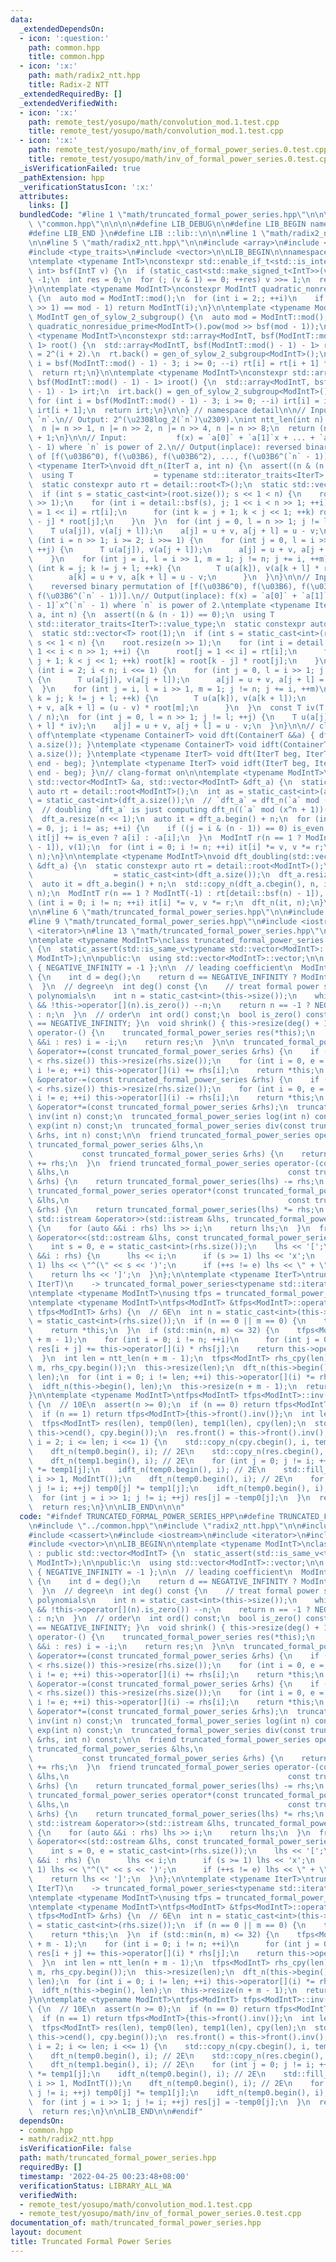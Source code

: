 ```yaml
---
data:
  _extendedDependsOn:
  - icon: ':question:'
    path: common.hpp
    title: common.hpp
  - icon: ':x:'
    path: math/radix2_ntt.hpp
    title: Radix-2 NTT
  _extendedRequiredBy: []
  _extendedVerifiedWith:
  - icon: ':x:'
    path: remote_test/yosupo/math/convolution_mod.1.test.cpp
    title: remote_test/yosupo/math/convolution_mod.1.test.cpp
  - icon: ':x:'
    path: remote_test/yosupo/math/inv_of_formal_power_series.0.test.cpp
    title: remote_test/yosupo/math/inv_of_formal_power_series.0.test.cpp
  _isVerificationFailed: true
  _pathExtension: hpp
  _verificationStatusIcon: ':x:'
  attributes:
    links: []
  bundledCode: "#line 1 \"math/truncated_formal_power_series.hpp\"\n\n\n\n#line 1\
    \ \"common.hpp\"\n\n\n\n#define LIB_DEBUG\n\n#define LIB_BEGIN namespace lib {\n\
    #define LIB_END }\n#define LIB ::lib::\n\n\n#line 1 \"math/radix2_ntt.hpp\"\n\n\
    \n\n#line 5 \"math/radix2_ntt.hpp\"\n\n#include <array>\n#include <cassert>\n\
    #include <type_traits>\n#include <vector>\n\nLIB_BEGIN\n\nnamespace detail {\n\
    \ntemplate <typename IntT>\nconstexpr std::enable_if_t<std::is_integral_v<IntT>,\
    \ int> bsf(IntT v) {\n  if (static_cast<std::make_signed_t<IntT>>(v) <= 0) return\
    \ -1;\n  int res = 0;\n  for (; (v & 1) == 0; ++res) v >>= 1;\n  return res;\n\
    }\n\ntemplate <typename ModIntT>\nconstexpr ModIntT quadratic_nonresidue_prime()\
    \ {\n  auto mod = ModIntT::mod();\n  for (int i = 2;; ++i)\n    if (ModIntT(i).pow(mod\
    \ >> 1) == mod - 1) return ModIntT(i);\n}\n\ntemplate <typename ModIntT>\nconstexpr\
    \ ModIntT gen_of_sylow_2_subgroup() {\n  auto mod = ModIntT::mod();\n  return\
    \ quadratic_nonresidue_prime<ModIntT>().pow(mod >> bsf(mod - 1));\n}\n\ntemplate\
    \ <typename ModIntT>\nconstexpr std::array<ModIntT, bsf(ModIntT::mod() - 1) -\
    \ 1> root() {\n  std::array<ModIntT, bsf(ModIntT::mod() - 1) - 1> rt; // order(`rt[i]`)\
    \ = 2^(i + 2).\n  rt.back() = gen_of_sylow_2_subgroup<ModIntT>();\n  for (int\
    \ i = bsf(ModIntT::mod() - 1) - 3; i >= 0; --i) rt[i] = rt[i + 1] * rt[i + 1];\n\
    \  return rt;\n}\n\ntemplate <typename ModIntT>\nconstexpr std::array<ModIntT,\
    \ bsf(ModIntT::mod() - 1) - 1> iroot() {\n  std::array<ModIntT, bsf(ModIntT::mod()\
    \ - 1) - 1> irt;\n  irt.back() = gen_of_sylow_2_subgroup<ModIntT>().inv();\n \
    \ for (int i = bsf(ModIntT::mod() - 1) - 3; i >= 0; --i) irt[i] = irt[i + 1] *\
    \ irt[i + 1];\n  return irt;\n}\n\n} // namespace detail\n\n// Input:  integer\
    \ `n`.\n// Output: 2^(\u2308log_2(`n`)\u2309).\nint ntt_len(int n) {\n  --n;\n\
    \  n |= n >> 1, n |= n >> 2, n |= n >> 4, n |= n >> 8;\n  return (n | n >> 16)\
    \ + 1;\n}\n\n// Input:           f(x) = `a[0]` + `a[1]`x + ... + `a[n - 1]`x^(`n`\
    \ - 1) where `n` is power of 2.\n// Output(inplace): reversed binary permutation\
    \ of [f(\u03B6^0), f(\u03B6), f(\u03B6^2), ..., f(\u03B6^(`n` - 1))].\ntemplate\
    \ <typename IterT>\nvoid dft_n(IterT a, int n) {\n  assert((n & (n - 1)) == 0);\n\
    \  using T                  = typename std::iterator_traits<IterT>::value_type;\n\
    \  static constexpr auto rt = detail::root<T>();\n  static std::vector<T> root(1);\n\
    \  if (int s = static_cast<int>(root.size()); s << 1 < n) {\n    root.resize(n\
    \ >> 1);\n    for (int i = detail::bsf(s), j; 1 << i < n >> 1; ++i) {\n      root[j\
    \ = 1 << i] = rt[i];\n      for (int k = j + 1; k < j << 1; ++k) root[k] = root[k\
    \ - j] * root[j];\n    }\n  }\n  for (int j = 0, l = n >> 1; j != l; ++j) {\n\
    \    T u(a[j]), v(a[j + l]);\n    a[j] = u + v, a[j + l] = u - v;\n  }\n  for\
    \ (int i = n >> 1; i >= 2; i >>= 1) {\n    for (int j = 0, l = i >> 1; j != l;\
    \ ++j) {\n      T u(a[j]), v(a[j + l]);\n      a[j] = u + v, a[j + l] = u - v;\n\
    \    }\n    for (int j = i, l = i >> 1, m = 1; j != n; j += i, ++m)\n      for\
    \ (int k = j; k != j + l; ++k) {\n        T u(a[k]), v(a[k + l] * root[m]);\n\
    \        a[k] = u + v, a[k + l] = u - v;\n      }\n  }\n}\n\n// Input:       \
    \    reversed binary permutation of [f(\u03B6^0), f(\u03B6), f(\u03B6^2), ...,\
    \ f(\u03B6^(`n` - 1))].\n// Output(inplace): f(x) = `a[0]` + `a[1]`x + ... + `a[n\
    \ - 1]`x^(`n` - 1) where `n` is power of 2.\ntemplate <typename IterT>\nvoid idft_n(IterT\
    \ a, int n) {\n  assert((n & (n - 1)) == 0);\n  using T                  = typename\
    \ std::iterator_traits<IterT>::value_type;\n  static constexpr auto rt = detail::iroot<T>();\n\
    \  static std::vector<T> root(1);\n  if (int s = static_cast<int>(root.size());\
    \ s << 1 < n) {\n    root.resize(n >> 1);\n    for (int i = detail::bsf(s), j;\
    \ 1 << i < n >> 1; ++i) {\n      root[j = 1 << i] = rt[i];\n      for (int k =\
    \ j + 1; k < j << 1; ++k) root[k] = root[k - j] * root[j];\n    }\n  }\n  for\
    \ (int i = 2; i < n; i <<= 1) {\n    for (int j = 0, l = i >> 1; j != l; ++j)\
    \ {\n      T u(a[j]), v(a[j + l]);\n      a[j] = u + v, a[j + l] = u - v;\n  \
    \  }\n    for (int j = i, l = i >> 1, m = 1; j != n; j += i, ++m)\n      for (int\
    \ k = j; k != j + l; ++k) {\n        T u(a[k]), v(a[k + l]);\n        a[k] = u\
    \ + v, a[k + l] = (u - v) * root[m];\n      }\n  }\n  const T iv(T::mod() - T::mod()\
    \ / n);\n  for (int j = 0, l = n >> 1; j != l; ++j) {\n    T u(a[j] * iv), v(a[j\
    \ + l] * iv);\n    a[j] = u + v, a[j + l] = u - v;\n  }\n}\n\n// clang-format\
    \ off\ntemplate <typename ContainerT> void dft(ContainerT &&a) { dft_n(a.begin(),\
    \ a.size()); }\ntemplate <typename ContainerT> void idft(ContainerT &&a) { idft_n(a.begin(),\
    \ a.size()); }\ntemplate <typename IterT> void dft(IterT beg, IterT end) { dft_n(beg,\
    \ end - beg); }\ntemplate <typename IterT> void idft(IterT beg, IterT end) { idft_n(beg,\
    \ end - beg); }\n// clang-format on\n\ntemplate <typename ModIntT>\nvoid dft_doubling(const\
    \ std::vector<ModIntT> &a, std::vector<ModIntT> &dft_a) {\n  static constexpr\
    \ auto rt = detail::root<ModIntT>();\n  int as = static_cast<int>(a.size()), n\
    \ = static_cast<int>(dft_a.size());\n  // `dft_a` = dft_n(`a` mod (x^n - 1))\n\
    \  // doubling `dft_a` is just computing dft_n((`a` mod (x^n + 1))(\u03B6^(2n))).\n\
    \  dft_a.resize(n << 1);\n  auto it = dft_a.begin() + n;\n  for (int i = 0, is_even\
    \ = 0, j; i != as; ++i) {\n    if ((j = i & (n - 1)) == 0) is_even ^= 1;\n   \
    \ it[j] += is_even ? a[i] : -a[i];\n  }\n  ModIntT r(n == 1 ? ModIntT(-1) : rt[detail::bsf(n)\
    \ - 1]), v(1);\n  for (int i = 0; i != n; ++i) it[i] *= v, v *= r;\n  dft_n(it,\
    \ n);\n}\n\ntemplate <typename ModIntT>\nvoid dft_doubling(std::vector<ModIntT>\
    \ &dft_a) {\n  static constexpr auto rt = detail::root<ModIntT>();\n  int n  \
    \                  = static_cast<int>(dft_a.size());\n  dft_a.resize(n << 1);\n\
    \  auto it = dft_a.begin() + n;\n  std::copy_n(dft_a.cbegin(), n, it);\n  idft_n(it,\
    \ n);\n  ModIntT r(n == 1 ? ModIntT(-1) : rt[detail::bsf(n) - 1]), v(1);\n  for\
    \ (int i = 0; i != n; ++i) it[i] *= v, v *= r;\n  dft_n(it, n);\n}\n\nLIB_END\n\
    \n\n#line 6 \"math/truncated_formal_power_series.hpp\"\n\n#include <algorithm>\n\
    #line 9 \"math/truncated_formal_power_series.hpp\"\n#include <iostream>\n#include\
    \ <iterator>\n#line 13 \"math/truncated_formal_power_series.hpp\"\n\nLIB_BEGIN\n\
    \ntemplate <typename ModIntT>\nclass truncated_formal_power_series : public std::vector<ModIntT>\
    \ {\n  static_assert(std::is_same_v<typename std::vector<ModIntT>::value_type,\
    \ ModIntT>);\n\npublic:\n  using std::vector<ModIntT>::vector;\n\n  enum : int\
    \ { NEGATIVE_INFINITY = -1 };\n\n  // leading coefficient\n  ModIntT lc() const\
    \ {\n    int d = deg();\n    return d == NEGATIVE_INFINITY ? ModIntT() : this->operator[](d);\n\
    \  }\n  // degree\n  int deg() const {\n    // treat formal power series like\
    \ polynomials\n    int n = static_cast<int>(this->size());\n    while (n >= 0\
    \ && !this->operator[](n).is_zero()) --n;\n    return n == -1 ? NEGATIVE_INFINITY\
    \ : n;\n  }\n  // order\n  int ord() const;\n  bool is_zero() const { return deg()\
    \ == NEGATIVE_INFINITY; }\n  void shrink() { this->resize(deg() + 1); }\n  truncated_formal_power_series\
    \ operator-() {\n    truncated_formal_power_series res(*this);\n    for (auto\
    \ &&i : res) i = -i;\n    return res;\n  }\n\n  truncated_formal_power_series\
    \ &operator+=(const truncated_formal_power_series &rhs) {\n    if (this->size()\
    \ < rhs.size()) this->resize(rhs.size());\n    for (int i = 0, e = static_cast<int>(rhs.size());\
    \ i != e; ++i) this->operator[](i) += rhs[i];\n    return *this;\n  }\n  truncated_formal_power_series\
    \ &operator-=(const truncated_formal_power_series &rhs) {\n    if (this->size()\
    \ < rhs.size()) this->resize(rhs.size());\n    for (int i = 0, e = static_cast<int>(rhs.size());\
    \ i != e; ++i) this->operator[](i) -= rhs[i];\n    return *this;\n  }\n  truncated_formal_power_series\
    \ &operator*=(const truncated_formal_power_series &rhs);\n  truncated_formal_power_series\
    \ inv(int n) const;\n  truncated_formal_power_series log(int n) const;\n  truncated_formal_power_series\
    \ exp(int n) const;\n  truncated_formal_power_series div(const truncated_formal_power_series\
    \ &rhs, int n) const;\n\n  friend truncated_formal_power_series operator+(const\
    \ truncated_formal_power_series &lhs,\n                                      \
    \           const truncated_formal_power_series &rhs) {\n    return truncated_formal_power_series(lhs)\
    \ += rhs;\n  }\n  friend truncated_formal_power_series operator-(const truncated_formal_power_series\
    \ &lhs,\n                                                 const truncated_formal_power_series\
    \ &rhs) {\n    return truncated_formal_power_series(lhs) -= rhs;\n  }\n  friend\
    \ truncated_formal_power_series operator*(const truncated_formal_power_series\
    \ &lhs,\n                                                 const truncated_formal_power_series\
    \ &rhs) {\n    return truncated_formal_power_series(lhs) *= rhs;\n  }\n\n  friend\
    \ std::istream &operator>>(std::istream &lhs, truncated_formal_power_series &rhs)\
    \ {\n    for (auto &&i : rhs) lhs >> i;\n    return lhs;\n  }\n  friend std::ostream\
    \ &operator<<(std::ostream &lhs, const truncated_formal_power_series &rhs) {\n\
    \    int s = 0, e = static_cast<int>(rhs.size());\n    lhs << '[';\n    for (auto\
    \ &&i : rhs) {\n      lhs << i;\n      if (s >= 1) lhs << 'x';\n      if (s >\
    \ 1) lhs << \"^(\" << s << ')';\n      if (++s != e) lhs << \" + \";\n    }\n\
    \    return lhs << ']';\n  }\n};\n\ntemplate <typename IterT>\ntruncated_formal_power_series(IterT,\
    \ IterT)\n    -> truncated_formal_power_series<typename std::iterator_traits<IterT>::value_type>;\n\
    \ntemplate <typename ModIntT>\nusing tfps = truncated_formal_power_series<ModIntT>;\n\
    \ntemplate <typename ModIntT>\ntfps<ModIntT> &tfps<ModIntT>::operator*=(const\
    \ tfps<ModIntT> &rhs) {\n  // 6E\n  int n = static_cast<int>(this->size()), m\
    \ = static_cast<int>(rhs.size());\n  if (n == 0 || m == 0) {\n    this->clear();\n\
    \    return *this;\n  }\n  if (std::min(n, m) <= 32) {\n    tfps<ModIntT> res(n\
    \ + m - 1);\n    for (int i = 0; i != n; ++i)\n      for (int j = 0; j != m; ++j)\
    \ res[i + j] += this->operator[](i) * rhs[j];\n    return this->operator=(res);\n\
    \  }\n  int len = ntt_len(n + m - 1);\n  tfps<ModIntT> rhs_cpy(len);\n  std::copy_n(rhs.cbegin(),\
    \ m, rhs_cpy.begin());\n  this->resize(len);\n  dft_n(this->begin(), len), dft_n(rhs_cpy.begin(),\
    \ len);\n  for (int i = 0; i != len; ++i) this->operator[](i) *= rhs_cpy[i];\n\
    \  idft_n(this->begin(), len);\n  this->resize(n + m - 1);\n  return *this;\n\
    }\n\ntemplate <typename ModIntT>\ntfps<ModIntT> tfps<ModIntT>::inv(int n) const\
    \ {\n  // 10E\n  assert(n >= 0);\n  if (n == 0) return tfps<ModIntT>{};\n  assert(!this->front().is_zero());\n\
    \  if (n == 1) return tfps<ModIntT>{this->front().inv()};\n  int len = ntt_len(n);\n\
    \  tfps<ModIntT> res(len), temp0(len), temp1(len), cpy(len);\n  std::copy(this->cbegin(),\
    \ this->cend(), cpy.begin());\n  res.front() = this->front().inv();\n  for (int\
    \ i = 2; i <= len; i <<= 1) {\n    std::copy_n(cpy.cbegin(), i, temp0.begin());\n\
    \    dft_n(temp0.begin(), i); // 2E\n    std::copy_n(res.cbegin(), i, temp1.begin());\n\
    \    dft_n(temp1.begin(), i); // 2E\n    for (int j = 0; j != i; ++j) temp0[j]\
    \ *= temp1[j];\n    idft_n(temp0.begin(), i); // 2E\n    std::fill_n(temp0.begin(),\
    \ i >> 1, ModIntT());\n    dft_n(temp0.begin(), i); // 2E\n    for (int j = 0;\
    \ j != i; ++j) temp0[j] *= temp1[j];\n    idft_n(temp0.begin(), i); // 2E\n  \
    \  for (int j = i >> 1; j != i; ++j) res[j] = -temp0[j];\n  }\n  res.resize(n);\n\
    \  return res;\n}\n\nLIB_END\n\n\n"
  code: "#ifndef TRUNCATED_FORMAL_POWER_SERIES_HPP\n#define TRUNCATED_FORMAL_POWER_SERIES_HPP\n\
    \n#include \"../common.hpp\"\n#include \"radix2_ntt.hpp\"\n\n#include <algorithm>\n\
    #include <cassert>\n#include <iostream>\n#include <iterator>\n#include <type_traits>\n\
    #include <vector>\n\nLIB_BEGIN\n\ntemplate <typename ModIntT>\nclass truncated_formal_power_series\
    \ : public std::vector<ModIntT> {\n  static_assert(std::is_same_v<typename std::vector<ModIntT>::value_type,\
    \ ModIntT>);\n\npublic:\n  using std::vector<ModIntT>::vector;\n\n  enum : int\
    \ { NEGATIVE_INFINITY = -1 };\n\n  // leading coefficient\n  ModIntT lc() const\
    \ {\n    int d = deg();\n    return d == NEGATIVE_INFINITY ? ModIntT() : this->operator[](d);\n\
    \  }\n  // degree\n  int deg() const {\n    // treat formal power series like\
    \ polynomials\n    int n = static_cast<int>(this->size());\n    while (n >= 0\
    \ && !this->operator[](n).is_zero()) --n;\n    return n == -1 ? NEGATIVE_INFINITY\
    \ : n;\n  }\n  // order\n  int ord() const;\n  bool is_zero() const { return deg()\
    \ == NEGATIVE_INFINITY; }\n  void shrink() { this->resize(deg() + 1); }\n  truncated_formal_power_series\
    \ operator-() {\n    truncated_formal_power_series res(*this);\n    for (auto\
    \ &&i : res) i = -i;\n    return res;\n  }\n\n  truncated_formal_power_series\
    \ &operator+=(const truncated_formal_power_series &rhs) {\n    if (this->size()\
    \ < rhs.size()) this->resize(rhs.size());\n    for (int i = 0, e = static_cast<int>(rhs.size());\
    \ i != e; ++i) this->operator[](i) += rhs[i];\n    return *this;\n  }\n  truncated_formal_power_series\
    \ &operator-=(const truncated_formal_power_series &rhs) {\n    if (this->size()\
    \ < rhs.size()) this->resize(rhs.size());\n    for (int i = 0, e = static_cast<int>(rhs.size());\
    \ i != e; ++i) this->operator[](i) -= rhs[i];\n    return *this;\n  }\n  truncated_formal_power_series\
    \ &operator*=(const truncated_formal_power_series &rhs);\n  truncated_formal_power_series\
    \ inv(int n) const;\n  truncated_formal_power_series log(int n) const;\n  truncated_formal_power_series\
    \ exp(int n) const;\n  truncated_formal_power_series div(const truncated_formal_power_series\
    \ &rhs, int n) const;\n\n  friend truncated_formal_power_series operator+(const\
    \ truncated_formal_power_series &lhs,\n                                      \
    \           const truncated_formal_power_series &rhs) {\n    return truncated_formal_power_series(lhs)\
    \ += rhs;\n  }\n  friend truncated_formal_power_series operator-(const truncated_formal_power_series\
    \ &lhs,\n                                                 const truncated_formal_power_series\
    \ &rhs) {\n    return truncated_formal_power_series(lhs) -= rhs;\n  }\n  friend\
    \ truncated_formal_power_series operator*(const truncated_formal_power_series\
    \ &lhs,\n                                                 const truncated_formal_power_series\
    \ &rhs) {\n    return truncated_formal_power_series(lhs) *= rhs;\n  }\n\n  friend\
    \ std::istream &operator>>(std::istream &lhs, truncated_formal_power_series &rhs)\
    \ {\n    for (auto &&i : rhs) lhs >> i;\n    return lhs;\n  }\n  friend std::ostream\
    \ &operator<<(std::ostream &lhs, const truncated_formal_power_series &rhs) {\n\
    \    int s = 0, e = static_cast<int>(rhs.size());\n    lhs << '[';\n    for (auto\
    \ &&i : rhs) {\n      lhs << i;\n      if (s >= 1) lhs << 'x';\n      if (s >\
    \ 1) lhs << \"^(\" << s << ')';\n      if (++s != e) lhs << \" + \";\n    }\n\
    \    return lhs << ']';\n  }\n};\n\ntemplate <typename IterT>\ntruncated_formal_power_series(IterT,\
    \ IterT)\n    -> truncated_formal_power_series<typename std::iterator_traits<IterT>::value_type>;\n\
    \ntemplate <typename ModIntT>\nusing tfps = truncated_formal_power_series<ModIntT>;\n\
    \ntemplate <typename ModIntT>\ntfps<ModIntT> &tfps<ModIntT>::operator*=(const\
    \ tfps<ModIntT> &rhs) {\n  // 6E\n  int n = static_cast<int>(this->size()), m\
    \ = static_cast<int>(rhs.size());\n  if (n == 0 || m == 0) {\n    this->clear();\n\
    \    return *this;\n  }\n  if (std::min(n, m) <= 32) {\n    tfps<ModIntT> res(n\
    \ + m - 1);\n    for (int i = 0; i != n; ++i)\n      for (int j = 0; j != m; ++j)\
    \ res[i + j] += this->operator[](i) * rhs[j];\n    return this->operator=(res);\n\
    \  }\n  int len = ntt_len(n + m - 1);\n  tfps<ModIntT> rhs_cpy(len);\n  std::copy_n(rhs.cbegin(),\
    \ m, rhs_cpy.begin());\n  this->resize(len);\n  dft_n(this->begin(), len), dft_n(rhs_cpy.begin(),\
    \ len);\n  for (int i = 0; i != len; ++i) this->operator[](i) *= rhs_cpy[i];\n\
    \  idft_n(this->begin(), len);\n  this->resize(n + m - 1);\n  return *this;\n\
    }\n\ntemplate <typename ModIntT>\ntfps<ModIntT> tfps<ModIntT>::inv(int n) const\
    \ {\n  // 10E\n  assert(n >= 0);\n  if (n == 0) return tfps<ModIntT>{};\n  assert(!this->front().is_zero());\n\
    \  if (n == 1) return tfps<ModIntT>{this->front().inv()};\n  int len = ntt_len(n);\n\
    \  tfps<ModIntT> res(len), temp0(len), temp1(len), cpy(len);\n  std::copy(this->cbegin(),\
    \ this->cend(), cpy.begin());\n  res.front() = this->front().inv();\n  for (int\
    \ i = 2; i <= len; i <<= 1) {\n    std::copy_n(cpy.cbegin(), i, temp0.begin());\n\
    \    dft_n(temp0.begin(), i); // 2E\n    std::copy_n(res.cbegin(), i, temp1.begin());\n\
    \    dft_n(temp1.begin(), i); // 2E\n    for (int j = 0; j != i; ++j) temp0[j]\
    \ *= temp1[j];\n    idft_n(temp0.begin(), i); // 2E\n    std::fill_n(temp0.begin(),\
    \ i >> 1, ModIntT());\n    dft_n(temp0.begin(), i); // 2E\n    for (int j = 0;\
    \ j != i; ++j) temp0[j] *= temp1[j];\n    idft_n(temp0.begin(), i); // 2E\n  \
    \  for (int j = i >> 1; j != i; ++j) res[j] = -temp0[j];\n  }\n  res.resize(n);\n\
    \  return res;\n}\n\nLIB_END\n\n#endif"
  dependsOn:
  - common.hpp
  - math/radix2_ntt.hpp
  isVerificationFile: false
  path: math/truncated_formal_power_series.hpp
  requiredBy: []
  timestamp: '2022-04-25 00:23:48+08:00'
  verificationStatus: LIBRARY_ALL_WA
  verifiedWith:
  - remote_test/yosupo/math/convolution_mod.1.test.cpp
  - remote_test/yosupo/math/inv_of_formal_power_series.0.test.cpp
documentation_of: math/truncated_formal_power_series.hpp
layout: document
title: Truncated Formal Power Series
---
```

